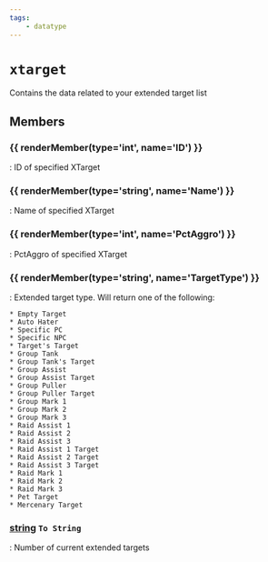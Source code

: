 ```yaml
---
tags:
    - datatype
---
```

# `xtarget`

Contains the data related to your extended target list

## Members

### {{ renderMember(type='int', name='ID') }}

:   ID of specified XTarget

### {{ renderMember(type='string', name='Name') }}

:   Name of specified XTarget

### {{ renderMember(type='int', name='PctAggro') }}

:   PctAggro of specified XTarget

### {{ renderMember(type='string', name='TargetType') }}

:   Extended target type. Will return one of the following:

    * Empty Target
    * Auto Hater
    * Specific PC
    * Specific NPC
    * Target's Target
    * Group Tank
    * Group Tank's Target
    * Group Assist
    * Group Assist Target
    * Group Puller
    * Group Puller Target
    * Group Mark 1
    * Group Mark 2
    * Group Mark 3
    * Raid Assist 1
    * Raid Assist 2
    * Raid Assist 3
    * Raid Assist 1 Target
    * Raid Assist 2 Target
    * Raid Assist 3 Target
    * Raid Mark 1
    * Raid Mark 2
    * Raid Mark 3
    * Pet Target
    * Mercenary Target

### [string][string] `To String`

:   Number of current extended targets


[int]: datatype-int.md
[string]: datatype-string.md
